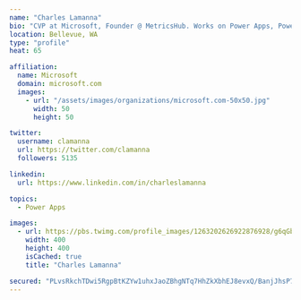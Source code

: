 ```yaml
---
name: "Charles Lamanna"
bio: "CVP at Microsoft, Founder @ MetricsHub. Works on Power Apps, Power Automate, Power Virtual Agent, Common Data Service and Dynamics 365."
location: Bellevue, WA
type: "profile"
heat: 65

affiliation:
  name: Microsoft
  domain: microsoft.com
  images:
    - url: "/assets/images/organizations/microsoft.com-50x50.jpg"
      width: 50
      height: 50

twitter:
  username: clamanna
  url: https://twitter.com/clamanna
  followers: 5135

linkedin:
  url: https://www.linkedin.com/in/charleslamanna

topics:
  - Power Apps

images:
  - url: https://pbs.twimg.com/profile_images/1263202626922876928/g6qGbHZ-_400x400.jpg
    width: 400
    height: 400
    isCached: true
    title: "Charles Lamanna"

secured: "PLvsRkchTDwi5RgpBtKZYw1uhxJaoZBhgNTq7HhZkXbhEJ8evxQ/BanjJhsP75fa8ubHmDYNFgSdickLMImO6m1qox8EUa/S99o7sLfXHuzG9A40/1L3rH305oNjSS4QReRIBbp2iRZS+fSCCqrj0pebWwfvQRd3f0bYd+FuWKlVboDX/MttLidBWaR/BqLoBrZAKAPsYky4JAxXmIljqpycmCAt3VAG7qIn0gMX4sgBw3nEyQtZ8foOKB5q7/Z1/qIGNTZdnE2fSS20tZS743kkOQ1a7eLtHNZWPN930b3/UJ1Fi5N+Ss14LyBTssrc6gSzRHc2CwMcMxZL6JTMD1CLYBFxeyEXBjxBsJc76oVqYYpR3uCFQWT4u70Yd29Vgn4sZDLgQ3jBKiReyFUTQfxObOtg2Fez9RrR3FTZUK0=;HGgTa+WOl/R4+/PEH4Lcpw=="
---
```


